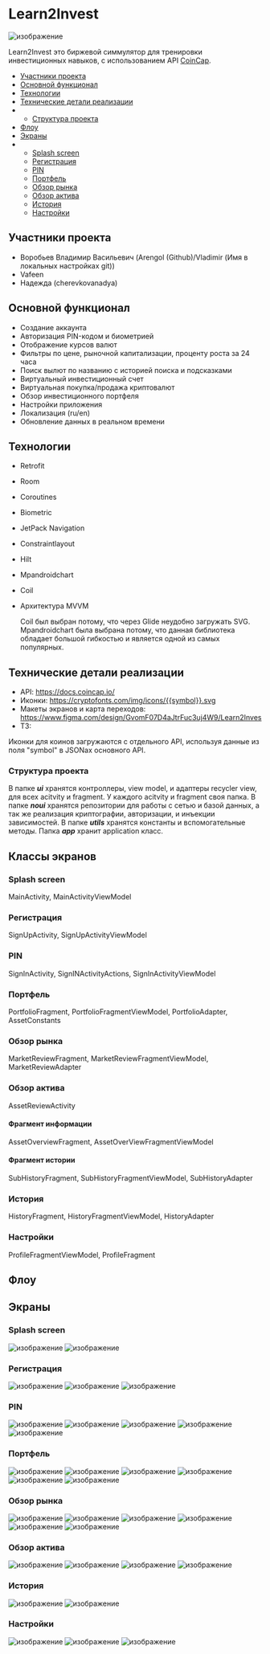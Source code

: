# Learn2Invest
![изображение](https://github.com/vafeen/learn2Invest/assets/67644124/f07c5098-a7da-4cb9-8f0d-de59f0486e6c)

Learn2Invest это биржевой симмулятор для тренировки инвестиционных навыков, с использованием API [CoinCap](https://docs.coincap.io/). 

* [Участники проекта](#участники-проекта)
* [Основной функционал](#основной-функционал)
* [Технологии](#технологии)
* [Технические детали реализации](#технические-детали-реализации)
* * [Структура проекта](#структура-проекта)
* [Флоу](#флоу)
* [Экраны](#экраны)
* * [Splash screen](#splash-screen-1)
  * [Регистрация](#регистрация-1)
  * [PIN](#pin-1)
  * [Портфель](#портфель-1)
  * [Обзор рынка](#обзор-рынка-1)
  * [Обзор актива](#обзор-актива-1)
  * [История](#история-1)
  * [Настройки](#настройки-1)

## Участники проекта 
* Воробьев Владимир Васильевич (Arengol (Github)/Vladimir (Имя в локальных настройках git))
* Vafeen
* Надежда (cherevkovanadya)

## Основной функционал 
* Создание аккаунта
* Авторизация PIN-кодом и биометрией
* Отображение курсов валют
* Фильтры по цене, рыночной капитализации, проценту роста за 24 часа
* Поиск вылют по названию с историей поиска и подсказками
* Виртуальный инвестиционный счет
* Виртуальная покупка/продажа криптовалют
* Обзор инвестиционного портфеля 
* Настройки приложения
* Локализация (ru/en)
* Обновление данных в реальном времени

## Технологии 
* Retrofit
* Room
* Coroutines
* Biometric
* JetPack Navigation
* Constraintlayout
* Hilt
* Mpandroidchart
* Coil
* Архитектура MVVM
  
  Coil был выбран потому, что через Glide неудобно загружать SVG. Mpandroidchart была выбрана потому, что данная библиотека обладает большой гибкостью и является одной из самых популярных. 

## Технические детали реализации 
* API: https://docs.coincap.io/
* Иконки: https://cryptofonts.com/img/icons/{{symbol}}.svg
* Макеты экранов и карта переходов: https://www.figma.com/design/GvomF07D4aJtrFuc3uj4W9/Learn2Inves
* ТЗ: 

Иконки для коинов загружаются с отдельного API, используя данные из поля "symbol" в JSONах основного API. 

### Структура проекта
В папке ***ui*** хранятся контроллеры, view model, и адаптеры recycler view, для всех acitvity и fragment. У каждого acitvity и fragment своя папка. В папке ***noui*** хранятся репозитории для работы с сетью и базой данных, а так же реализация криптографии, авторизации, и инъекции зависимостей. В папке ***utils*** хранятся константы и вспомогательные методы. Папка ***app*** хранит application класс. 

## Классы экранов 
### Splash screen
MainActivity, MainActivityViewModel

### Регистрация 
SignUpActivity, SignUpActivityViewModel

### PIN
SignInActivity, SignINActivityActions, SignInActivityViewModel

### Портфель 
PortfolioFragment, PortfolioFragmentViewModel, PortfolioAdapter, AssetConstants

### Обзор рынка
MarketReviewFragment, MarketReviewFragmentViewModel, MarketReviewAdapter

### Обзор актива 
AssetReviewActivity

#### Фрагмент информации 
AssetOverviewFragment, AssetOverViewFragmentViewModel

#### Фрагмент истории 
SubHistoryFragment, SubHistoryFragmentViewModel, SubHistoryAdapter

### История 
HistoryFragment, HistoryFragmentViewModel, HistoryAdapter

### Настройки 
ProfileFragmentViewModel, ProfileFragment

## Флоу

## Экраны 
### Splash screen 
![изображение](https://github.com/vafeen/learn2Invest/assets/67644124/1c703ee5-a52c-4f1e-8fa5-176525d22c26) ![изображение](https://github.com/vafeen/learn2Invest/assets/67644124/8286d67d-1099-411a-a880-2ef89818dc3f)

### Регистрация
![изображение](https://github.com/vafeen/learn2Invest/assets/67644124/382a3e6c-21ed-4848-a594-6184bee5910a) ![изображение](https://github.com/vafeen/learn2Invest/assets/67644124/0b9f64af-1292-4a46-b102-97eebd91cfa7)
![изображение](https://github.com/vafeen/learn2Invest/assets/67644124/0dbb0e48-48eb-40d1-b2fb-7e721a38e154)
 
### PIN 
![изображение](https://github.com/vafeen/learn2Invest/assets/67644124/7beb25cd-c7e3-44dc-bb41-bef1ee9c1158) ![изображение](https://github.com/vafeen/learn2Invest/assets/67644124/51e21825-28d5-4c84-b619-e845b39a1c0a)
![изображение](https://github.com/vafeen/learn2Invest/assets/67644124/37c4e029-e40a-4f0b-964e-7c76d29142af) ![изображение](https://github.com/vafeen/learn2Invest/assets/67644124/f4a885c4-b4e7-43f2-9d1b-b8f97af9deb1)
![изображение](https://github.com/vafeen/learn2Invest/assets/67644124/0318aefc-865a-4f24-a73c-0c217af5e050)

### Портфель 
![изображение](https://github.com/vafeen/learn2Invest/assets/67644124/3c1d2a71-f5bb-4afb-b1f3-b39d7336aed3) ![изображение](https://github.com/vafeen/learn2Invest/assets/67644124/e034f1ff-e798-4bd6-916d-305acc5a9982)
![изображение](https://github.com/vafeen/learn2Invest/assets/67644124/619aabbf-7405-46d4-8414-0ad47e3baea2) ![изображение](https://github.com/vafeen/learn2Invest/assets/67644124/ceb2d292-0785-4a8c-8a62-2e705826f90d)
![изображение](https://github.com/vafeen/learn2Invest/assets/67644124/d214be75-ea8a-4758-91fb-ad6f42aa3ae5) ![изображение](https://github.com/vafeen/learn2Invest/assets/67644124/2f89fe56-0d16-4e69-85de-86c0c12e1e16)


### Обзор рынка 
![изображение](https://github.com/vafeen/learn2Invest/assets/67644124/dd335e78-a446-4cc4-b4f3-84c3084bf21c) ![изображение](https://github.com/vafeen/learn2Invest/assets/67644124/e7cedad7-a257-4b04-b58d-76770a976c9e)
![изображение](https://github.com/vafeen/learn2Invest/assets/67644124/077aea76-8a4b-4aed-ac94-30088a4e613b) ![изображение](https://github.com/vafeen/learn2Invest/assets/67644124/fd7a8437-cf43-4010-b2f0-0d7217ccc436)
![изображение](https://github.com/vafeen/learn2Invest/assets/67644124/4516375e-1b2f-4cb4-83ef-24a4f62d0449) ![изображение](https://github.com/vafeen/learn2Invest/assets/67644124/f8aa83a1-44ed-42f4-acc2-6c8b7b219bf6)

### Обзор актива 
![изображение](https://github.com/vafeen/learn2Invest/assets/67644124/af6fc14c-67c8-4295-aa09-540499671618) ![изображение](https://github.com/vafeen/learn2Invest/assets/67644124/fb1e0f8a-0d99-4792-a829-d118f150ae35)
![изображение](https://github.com/vafeen/learn2Invest/assets/67644124/4eb58fba-775f-4e9e-85c4-c9bc3fb95238) ![изображение](https://github.com/vafeen/learn2Invest/assets/67644124/b34e801e-08d5-4a14-a7d5-775307e774d2)

### История 
![изображение](https://github.com/vafeen/learn2Invest/assets/67644124/4b41a24a-3a97-4566-b665-3f425a6c111b) ![изображение](https://github.com/vafeen/learn2Invest/assets/67644124/32252402-e5a5-4e88-aeb9-5013a4b624b3)

### Настройки 
![изображение](https://github.com/vafeen/learn2Invest/assets/67644124/d4d2f408-46e3-4ecf-9a99-410222f90c73) ![изображение](https://github.com/vafeen/learn2Invest/assets/67644124/350754fe-09be-464a-ba4b-63286b5df191)
![изображение](https://github.com/vafeen/learn2Invest/assets/67644124/c7522358-25b7-4051-a854-70779a106521)
















